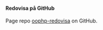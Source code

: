 #### Redovisa på GitHub

Page repo [oophp-redovisa](https://github.com/kehe17/oophp-redovisa) on GitHub.

